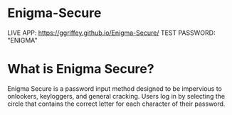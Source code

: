 # Enigma-Secure

LIVE APP: https://ggriffey.github.io/Enigma-Secure/
TEST PASSWORD: "ENIGMA"

# What is Enigma Secure?

Enigma Secure is a password input method designed to be impervious to onlookers, keyloggers, and general cracking. 
Users log in by selecting the circle that contains the correct letter for each character of their password.
